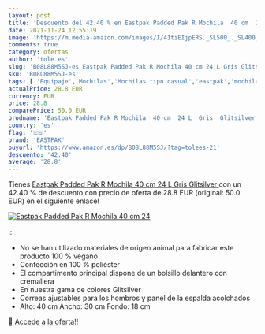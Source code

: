 ```yaml
---
layout: post
title: 'Descuento del 42.40 % en Eastpak Padded Pak R Mochila  40 cm  24 '
date: 2021-11-24 12:55:19
image: 'https://m.media-amazon.com/images/I/41tiEIjpERS._SL500_._SL400_.jpg'
comments: true
category: ofertas
author: 'tole.es'
slug: 'B08L88M5SJ-es Eastpak Padded Pak R Mochila 40 cm 24 L Gris Glitsilver'
sku: 'B08L88M5SJ-es'
tags: [ 'Equipaje','Mochilas','Mochilas tipo casual','eastpak','mochila', ]
actualPrice: 28.8 EUR
currency: EUR
price: 28.8
comparePrice: 50.0 EUR
prodname: 'Eastpak Padded Pak R Mochila  40 cm  24 L  Gris  Glitsilver '
country: 'es'
flag: '🇪🇸'
brand: 'EASTPAK'
buyurl: 'https://www.amazon.es/dp/B08L88M5SJ/?tag=tolees-21'
descuento: '42.40'
average: '28.8'
---
```


Tienes [Eastpak Padded Pak R Mochila  40 cm  24 L  Gris  Glitsilver ](https://www.amazon.es/dp/B08L88M5SJ/?tag=tolees-21) con un 42.40 % de descuento con precio de oferta de 28.8 EUR (original: 50.0 EUR) en el siguiente enlace!

[![Eastpak Padded Pak R Mochila  40 cm  24 ](https://m.media-amazon.com/images/I/41tiEIjpERS._SL500_._SL400_.jpg)](https://www.amazon.es/dp/B08L88M5SJ/?tag=tolees-21)

ℹ️:

- No se han utilizado materiales de origen animal para fabricar este producto 100 % vegano
- Confección en 100 % poliéster
- El compartimento principal dispone de un bolsillo delantero con cremallera
- En nuestra gama de colores Glitsilver
- Correas ajustables para los hombros y panel de la espalda acolchados
- Alto: 40 cm Ancho: 30 cm Fondo: 18 cm

[🛒 Accede a la oferta!!](https://www.amazon.es/dp/B08L88M5SJ/?tag=tolees-21)
